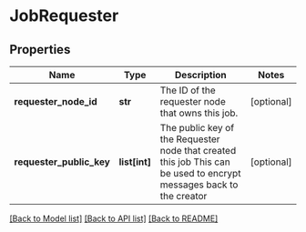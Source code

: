 # JobRequester

## Properties
Name | Type | Description | Notes
------------ | ------------- | ------------- | -------------
**requester_node_id** | **str** | The ID of the requester node that owns this job. | [optional] 
**requester_public_key** | **list[int]** | The public key of the Requester node that created this job This can be used to encrypt messages back to the creator | [optional] 

[[Back to Model list]](../README.md#documentation-for-models) [[Back to API list]](../README.md#documentation-for-api-endpoints) [[Back to README]](../README.md)


